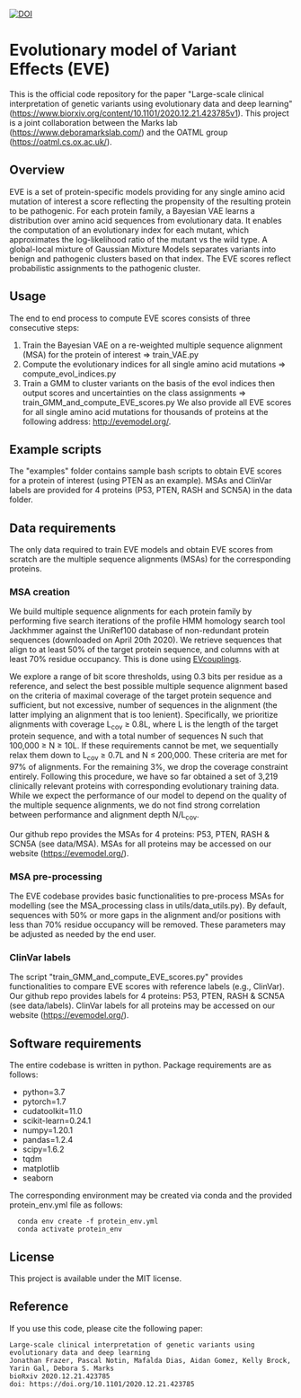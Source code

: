[![DOI](https://zenodo.org/badge/402479185.svg)](https://zenodo.org/badge/latestdoi/402479185)

# Evolutionary model of Variant Effects (EVE)

This is the official code repository for the paper "Large-scale clinical interpretation of genetic variants using evolutionary data and deep learning" (https://www.biorxiv.org/content/10.1101/2020.12.21.423785v1). This project is a joint collaboration between the Marks lab (https://www.deboramarkslab.com/) and the OATML group (https://oatml.cs.ox.ac.uk/).

## Overview
EVE is a set of protein-specific models providing for any single amino acid mutation of interest a score reflecting the propensity of the resulting protein to be pathogenic. For each protein family, a Bayesian VAE learns a distribution over amino acid sequences from evolutionary data. It enables the computation of an evolutionary index for each mutant, which approximates the log-likelihood ratio of the mutant vs the wild type. A global-local mixture of Gaussian Mixture Models separates variants into benign and pathogenic clusters based on that index. The EVE scores reflect probabilistic assignments to the pathogenic cluster.

## Usage
The end to end process to compute EVE scores consists of three consecutive steps:
1. Train the Bayesian VAE on a re-weighted multiple sequence alignment (MSA) for the protein of interest => train_VAE.py
2. Compute the evolutionary indices for all single amino acid mutations => compute_evol_indices.py
3. Train a GMM to cluster variants on the basis of the evol indices then output scores and uncertainties on the class assignments => train_GMM_and_compute_EVE_scores.py
We also provide all EVE scores for all single amino acid mutations for thousands of proteins at the following address: http://evemodel.org/.

## Example scripts
The "examples" folder contains sample bash scripts to obtain EVE scores for a protein of interest (using PTEN as an example).
MSAs and ClinVar labels are provided for 4 proteins (P53, PTEN, RASH and SCN5A) in the data folder. 

## Data requirements
The only data required to train EVE models and obtain EVE scores from scratch are the multiple sequence alignments (MSAs) for the corresponding proteins. 

### MSA creation

We build multiple sequence alignments for each protein family by performing five search iterations of the profile HMM homology search tool Jackhmmer against the UniRef100 database of non-redundant protein sequences (downloaded on April 20th 2020). We retrieve sequences that align to at least 50% of the target protein sequence, and columns with at least 70% residue occupancy. This is done using [EVcouplings](https://github.com/debbiemarkslab/EVcouplings/tree/80d30b3d2568ae3327f973346be73cdcd41f678b). 

We explore a range of bit score thresholds, using 0.3 bits per residue as a reference, and select the best possible multiple sequence alignment based on the criteria of maximal coverage of the target protein sequence and sufficient, but not excessive, number of sequences in the alignment (the latter implying an alignment that is too lenient). Specifically, we prioritize alignments with coverage L<sub>cov</sub> ≥ 0.8L, where L is the length of the target protein sequence, and with a total number of sequences N such that 100,000 ≥ N ≥ 10L. If these requirements cannot be met, we sequentially relax them down to L<sub>cov</sub> ≥ 0.7L and N ≤ 200,000. These criteria are met for 97% of alignments. For the remaining 3%, we drop the coverage constraint entirely. Following this procedure, we have so far obtained a set of 3,219 clinically relevant proteins with corresponding evolutionary training data. While we expect the performance of our model to depend on the quality of the multiple sequence alignments, we do not find strong correlation between performance and alignment depth N/L<sub>cov</sub>.

Our github repo provides the MSAs for 4 proteins: P53, PTEN, RASH & SCN5A (see data/MSA). MSAs for all proteins may be accessed on our website (https://evemodel.org/).

### MSA pre-processing
The EVE codebase provides basic functionalities to pre-process MSAs for modelling (see the MSA_processing class in utils/data_utils.py). By default, sequences with 50% or more gaps in the alignment and/or positions with less than 70% residue occupancy will be removed. These parameters may be adjusted as needed by the end user.

### ClinVar labels
The script "train_GMM_and_compute_EVE_scores.py" provides functionalities to compare EVE scores with reference labels (e.g., ClinVar). Our github repo provides labels for 4 proteins: P53, PTEN, RASH & SCN5A (see data/labels). ClinVar labels for all proteins may be accessed on our website (https://evemodel.org/).

## Software requirements
The entire codebase is written in python. Package requirements are as follows:
  - python=3.7
  - pytorch=1.7
  - cudatoolkit=11.0
  - scikit-learn=0.24.1
  - numpy=1.20.1
  - pandas=1.2.4
  - scipy=1.6.2
  - tqdm
  - matplotlib
  - seaborn

The corresponding environment may be created via conda and the provided protein_env.yml file as follows:
```
  conda env create -f protein_env.yml
  conda activate protein_env
```

## License
This project is available under the MIT license.

## Reference
If you use this code, please cite the following paper:
```
Large-scale clinical interpretation of genetic variants using evolutionary data and deep learning
Jonathan Frazer, Pascal Notin, Mafalda Dias, Aidan Gomez, Kelly Brock, Yarin Gal, Debora S. Marks
bioRxiv 2020.12.21.423785
doi: https://doi.org/10.1101/2020.12.21.423785
```
